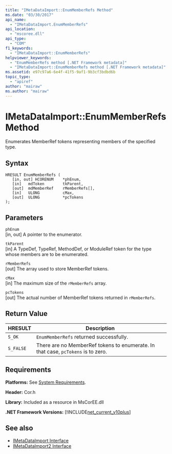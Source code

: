 ```yaml
---
title: "IMetaDataImport::EnumMemberRefs Method"
ms.date: "03/30/2017"
api_name: 
  - "IMetaDataImport.EnumMemberRefs"
api_location: 
  - "mscoree.dll"
api_type: 
  - "COM"
f1_keywords: 
  - "IMetaDataImport::EnumMemberRefs"
helpviewer_keywords: 
  - "EnumMemberRefs method [.NET Framework metadata]"
  - "IMetaDataImport::EnumMemberRefs method [.NET Framework metadata]"
ms.assetid: e97c97a6-6e4f-41f5-9af1-9b3cf3bdbd6b
topic_type: 
  - "apiref"
author: "mairaw"
ms.author: "mairaw"
---
```

# IMetaDataImport::EnumMemberRefs Method
Enumerates MemberRef tokens representing members of the specified type.  
  
## Syntax  
  
```  
HRESULT EnumMemberRefs (  
   [in, out] HCORENUM    *phEnum,   
   [in]   mdToken        tkParent,   
   [out]  mdMemberRef    rMemberRefs[],   
   [in]   ULONG          cMax,   
   [out]  ULONG          *pcTokens  
);  
```  
  
## Parameters  
 `phEnum`  
 [in, out] A pointer to the enumerator.  
  
 `tkParent`  
 [in] A TypeDef, TypeRef, MethodDef, or ModuleRef token for the type whose members are to be enumerated.  
  
 `rMemberRefs`  
 [out] The array used to store MemberRef tokens.  
  
 `cMax`  
 [in] The maximum size of the `rMemberRefs` array.  
  
 `pcTokens`  
 [out] The actual number of MemberRef tokens returned in `rMemberRefs`.  
  
## Return Value  
  
|HRESULT|Description|  
|-------------|-----------------|  
|`S_OK`|`EnumMemberRefs` returned successfully.|  
|`S_FALSE`|There are no MemberRef tokens to enumerate. In that case, `pcTokens` is to zero.|  
  
## Requirements  
 **Platforms:** See [System Requirements](../../../../docs/framework/get-started/system-requirements.md).  
  
 **Header:** Cor.h  
  
 **Library:** Included as a resource in MsCorEE.dll  
  
 **.NET Framework Versions:** [!INCLUDE[net_current_v10plus](../../../../includes/net-current-v10plus-md.md)]  
  
## See also
- [IMetaDataImport Interface](../../../../docs/framework/unmanaged-api/metadata/imetadataimport-interface.md)
- [IMetaDataImport2 Interface](../../../../docs/framework/unmanaged-api/metadata/imetadataimport2-interface.md)
